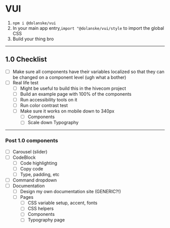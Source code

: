 # VUI

1. `npm i @dolanske/vui`
2. In your main app entry,`import "@dolanske/vui/style` to import the global CSS
3. Build your thing bro

---

## 1.0 Checklist

- [ ] Make sure all components have their variables localized so that they can be changed on a component level (ugh what a bother)
- [ ] Real life test
  - [ ] Might be useful to build this in the hivecom project
  - [ ] Build an example page with 100% of the components
  - [ ] Run accessibility tools on it
  - [ ] Run color contrast test
  - [ ] Make sure it works on mobile down to 340px
    - [ ] Components
    - [ ] Scale down Typography
---

### Post 1.0 components

- [ ] Carousel (slider)
- [ ] CodeBlock
  - [ ] Code highlighting
  - [ ] Copy code
  - [ ] Type, padding, etc
- [ ] Command dropdown
- [ ] Documentation
  - [ ] Design my own documentation site (GENERIC?!)
  - [ ] Pages
    - [ ] CSS variable setup, accent, fonts
    - [ ] CSS helpers
    - [ ] Components
    - [ ] Typography page
